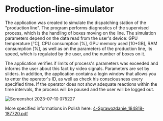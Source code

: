# Production-line-simulator

The application was created to simulate the dispatching station of the "production line". The program performs diagnostics of the supervised process, which is the handling of boxes moving on the line. The simulation parameters depend on the data read from the user's device: GPU temperature [°C], CPU consumption [%], GPU memory used [10*GB], RAM consumption [%], as well as on the parameters of the production line, its speed, which is regulated by the user, and the number of boxes on it.

The application verifies if limits of process's parameters was exceeded and informs the user about this fact by video signals. Parameters are set by sliders. In addition, the application contains a login window that allows you to enter the operator's ID, as well as check his consciousness every specified time. If the operator does not show adequate reactions within the time intervals, the process will be paused and the user will be logged out.

![Screenshot 2023-07-10 075227](https://github.com/RadoslawDebinski/Production-line-simulator/assets/83645103/a10afd6f-11f8-42e9-8a6e-3597686b3205)


More specified informations in Polish here:
[4-Sprawozdanie_184818-187720.pdf](https://github.com/RadoslawDebinski/Production-line-simulator/files/11998312/4-Sprawozdanie_184818-187720.pdf)

